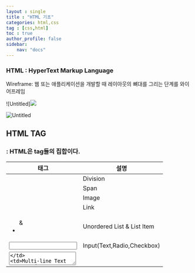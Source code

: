 ```yaml
---
layout : single
title : "HTML 기초"
categories: html,css
tag : [css,html]
toc : true
author_profile: false
sidebar:
    nav: "docs"
---
```





### HTML : HyperText Markup Language

Wireframe: 웹 또는 애플리케이션을 개발할 때 레이아웃의 뼈대를 그리는 단계를 와이어프레임

![Untitled]<img src="https://github.com/quokkavely/quokkavely/_posts/images/2024-05-17/Untitled 1.png"/>

![Untitled](HTML%206aad0375fb504fb5980582c1c5b8aa98/Untitled%201.png)

## HTML TAG

### <Tag> : **HTML은 tag들의 집합이다.**

| 태그 | 설명 |
| --- | --- |
| <div> | Division |
| <span> | Span |
| <img> | Image |
| <a> | Link |
| <ul>&<li> | Unordered List & List Item |
| <input> | Input(Text,Radio,Checkbox) |
| <textarea> | Multi-line Text Input |
| <button> | Button |


### <Tag 설명>

1. **`<div>`**와 **`<span>`**
    1. div tag는 한 줄을 차지
    2. span은 컨텐츠의 크기만큼 공간을 차지
    3. 예제
        
        ```jsx
        <div>div 태그는 한 줄을 차지합니다 </div>
        <div>division 2</div>
        <span>span 태그는 컨텐츠 크기만큼 공간을 차지합니다</span>
        <span>span2</span>
        <span>span3</span>
        <div>division 3</div>
        ```
        
        ![Untitled](HTML%206aad0375fb504fb5980582c1c5b8aa98/Untitled%202.png)
        
2. **`<img>`** 이미지 삽입
    
    ```html
    <img src="http://file3.instiz.net/data/file3/2018/03/13/9/1/8/918ceef7e1f5a96b28e254e7910fc9cd.gif">
    ```
    
3. **`<input>`**
    1. 예제 1 : text
        1. <input />만 사용 시
            
            텍스트 입력하지 않았지만 커서도 들어가고 텍스트도 입력 가능
            
            ![Untitled](HTML%206aad0375fb504fb5980582c1c5b8aa98/Untitled%203.png)
            
        2. <input type="text"/> 입력 시에도 동일
        3. <input type="text" placeholder="ID"/>
            
            ![Untitled](HTML%206aad0375fb504fb5980582c1c5b8aa98/Untitled%204.png)
            
        4. <input id="id-input" class="input focus" type="text" placeholder="ID">
    2. 예제 2 : radio
        1. <input type=”radio”/>
            
            ![Untitled](HTML%206aad0375fb504fb5980582c1c5b8aa98/Untitled%205.png)
            
        2. <input type="radio" name="choice" value="a">a
            
            ![Untitled](HTML%206aad0375fb504fb5980582c1c5b8aa98/Untitled%206.png)
            
    3. 예제 3 : checkbox
        1. <input type="checkbox" />
            
            ![Untitled](HTML%206aad0375fb504fb5980582c1c5b8aa98/Untitled%207.png)
            
4. **`<a>`** : link 삽입
    
    [<a> - HTML: Hypertext Markup Language | MDN (mozilla.org)](https://developer.mozilla.org/ko/docs/Web/HTML/Element/a)
    
    ```html
    <a href="http://www.naver.com" target = "_blank">네이버</a>
    ```
    
5. button 
    1. <button id="login-button">Login</button?
    
6. <link rel=”stylesheet” href =”style.css”>
    1. `<link>` 요소의 `rel` 은 연결하고자 하는 파일의 역할이나 특징
    2. `rel` 속성에 `stylesheet`를 추가, `href` 속성에는 파일의 위치를 추가
    3. 지금 작성한 두 파일은 한 폴더 내에 있으므로 파일 이름만 입력하면 됨. 다른 폴더에 파일이 존재하는 경우, 절대 경로 또는 상대 경로를 입력해 원하는 파일을 찾아 연결할 수 있음.
    4. 해당 예제코드는 style.css 파일과 html을 연결해줌,
7. **`ol vs ul`**
    
    ol
    
    ![Untitled](HTML%206aad0375fb504fb5980582c1c5b8aa98/Untitled%208.png)
    
    li 사용시
    
    ![Untitled](HTML%206aad0375fb504fb5980582c1c5b8aa98/Untitled%209.png)
    
    ![Untitled](HTML%206aad0375fb504fb5980582c1c5b8aa98/Untitled%2010.png)
    
    ul=Unorderd List
    
    ![Untitled](HTML%206aad0375fb504fb5980582c1c5b8aa98/Untitled%2011.png)
    
    li 사용
    
    ![Untitled](HTML%206aad0375fb504fb5980582c1c5b8aa98/Untitled%2012.png)
    
    ![Untitled](HTML%206aad0375fb504fb5980582c1c5b8aa98/Untitled%2013.png)
    

**li는 단독으로 사용할 수 없고 ol과 ul의 요소 내에서 사용되어야 한다.**

### 시멘틱 요소

시멘틱 요소를 쓰지 않아도 구조는 똑같고 구현할 수 있음, 

검색엔진에 높은 점수를 받아서 사이트를 노출시키기 위함

1. **시멘틱 요소**
    1.  시멘틱 웹(semantic web)이 중시되면서 여러 시멘틱 요소(semantic element)가 새롭게 만들어짐
    2. 사용 이유
        1. 첫째, 검색 엔진이 시멘틱 요소를 더 좋아하기 때문 - 시멘틱 요소를 잘 써야 검색엔진 최적화 
        2. . 즉, 시멘틱 요소에 담긴 의미에 따라 검색 결과가 상위 노출이 결정될 수 있다
        3. 여러 개발자가 함께 작업할 때 `<div>` 요소를 탐색하는 것보다 의미 있는 코드 블록을 찾는 것이 훨씬 더 편리하기 때문
    3. 시멘틱 요소의 종류 
        1. `<article>` : 독립적이고 자체 포함된 콘텐츠를 지정
        2. `<aside>` : 본문의 주요 부분을 표시하고 남은 부분을 설명하는 요소입니다. 특별한 일이 아니면 사이드바나 광고창 등 중요하지 않은 부분에 사용
        3. `<footer>` : 일반적으로 페이지나 해당 파트의 가장 아랫부분에 위치하며, 사이트의 라이선스, 주소, 연락처 등을 넣을 때 사용
            1. 네이버 footer
                
                시멘틱을 쓰는건 아니고 footer라는 이름을 적용한 것.
                
                ![Untitled](HTML%206aad0375fb504fb5980582c1c5b8aa98/Untitled%2014.png)
                
        4. `<header>` : 일반적으로 페이지나 해당 섹션의 가장 윗부분에 위치하며, 사이트의 제목이 보통 들어갑니다. 선택적으로 상단바나 검색창 등이 안에 들어갈 수 있음
        5. `<nav>` : 내비게이션(**nav**igation)의 약자로, 일반적으로 상단바 등 사이트를 안내하는 요소에 사용됩니다. 보통은 안에 `<ul>`을 넣어 목록 형태로 사용
        6. `<main>` : 문서의 주된 콘텐츠를 표시

### ID와 Class

1. id :고유한 (unique)한 이름을 붙일 때, css에서는 #으로 표현
2. **`class`** : 반복되는 영역을 유형별로 분류할 때, css에서는 . 으로 표현

### ID와 Class 사용하여 페이지 만들기 예제

1. **id로 이름 붙여서 스타일링 적용하기**
    1. ex) html 요소 중 하나인 <h4>에 색상 적용
        
        
        ```css
        h4 {
          color: red;
        }
        ```
        
        ![Untitled](HTML%206aad0375fb504fb5980582c1c5b8aa98/Untitled%2015.png)
        
        ![Untitled](HTML%206aad0375fb504fb5980582c1c5b8aa98/Untitled%2016.png)
        
        1. 의도와는 다르게 navigation뿐만 아니라 aside에도 적용됨
        2. `<h4>` 요소를 정확하게 선택하기 위해서는 이 엘리먼트에 id를 붙여서 해결할 수 있음
        3. id가 있는 요소를 선택할 때는 `#`기호를 이용
        4. html에 적용
            
            ```html
            <h4 id="navigation-title">This is the navigation section.</h4>
            ```
            
        5. CSS에 적용
            
            ```css
            #navigation-title {
              color: red;
            }
            ```
            
2. **Class로 스타일을 분류하여 적용 : 하나의 class를 여러 요소에 적용**
    1.  navigation section의 자식 `<li>` 요소에 밑줄치기
        
        ```css
        li {
          text-decoration: underline;
        }
        ```
        
        1. 모든 li 요소에 밑줄 적용됨
            
            ![Untitled](HTML%206aad0375fb504fb5980582c1c5b8aa98/Untitled%2017.png)
            
    2.  navigation section의 모든 `<li>` 요소에 id를 추가하고 CSS를 적용
        
        ```html
        <!-- 잘못된 예제 -->
        <ul>
          <li id="menu-item">Home</li>
          <li id="menu-item">Mac</li>
          <li id="menu-item">iPhone</li>
          <li id="menu-item">iPad</li>
        </ul>
        ```
        
        1. **id는 문서 내에 단 하나의 요소에만 적용할 수 있는 유일한 이름**이어야 함. 따라서 이 예제는 id를 잘못 사용한 예제
    3. navigation section의 모든 `<li>` 요소에 class를 추가하고 CSS를 적용
        1. 여러 요소에 같은 스타일링을 적용하기 위해서는 class를 사용
            
            ```html
            <!-- 바른 예제 -->
            <ul>
              <li class="menu-item">Home</li>
              <li class="menu-item">Mac</li>
              <li class="menu-item">iPhone</li>
              <li class="menu-item">iPad</li>
            </ul>
            ```
            
        2. class menu-item을 선택하여 밑줄을 적용
            
            ```css
            .menu-item {
              text-decoration: underline;
            }
            ```
            
        
3. **여러 개의 class를 하나의 엘리먼트에 적용하기**
    - **요소를 만들거나, 요소에 스타일링을 적용할 때는 항상 이름과 목적이 일치하는지 확인**
    1.  하나의 요소에 여러 class를 적용하는 방법
        
        ```html
        <li class="menu-item selected">Home</li>
        ```
        
    2. 특정 클래스(selected)를 통해 요소를 스타일링하는 모습
        
        ```css
        .selected {
          font-weight: bold;
          color: #009999;
        }
        ```
        
        왜 menu-item selected가 아닌지 궁금했는데**`.menu-item selected`**는 존재하지 않는 후손 태그를 가리키는 잘못된 형태이고, **`.menu-item.selected`**나 **`.selected`**를 사용해야 함